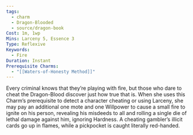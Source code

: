 ```yaml
---
tags:
  - charm
  - Dragon-Blooded
  - source/dragon-book
Cost: 1m, 1wp
Mins: Larceny 5, Essence 3
Type: Reflexive
Keywords:
  - Fire
Duration: Instant
Prerequisite Charms:
  - "[[Waters-of-Honesty Method]]"
---
```

Every criminal knows that they’re playing with fire, but those who dare to cheat the Dragon-Blood discover just how true that is. When she uses this Charm’s prerequisite to detect a character cheating or using Larceny, she may pay an additional one mote and one Willpower to cause a small fire to ignite on his person, revealing his misdeeds to all and rolling a single die of lethal damage against him, ignoring Hardness. A cheating gambler’s illicit cards go up in flames, while a pickpocket is caught literally red-handed.